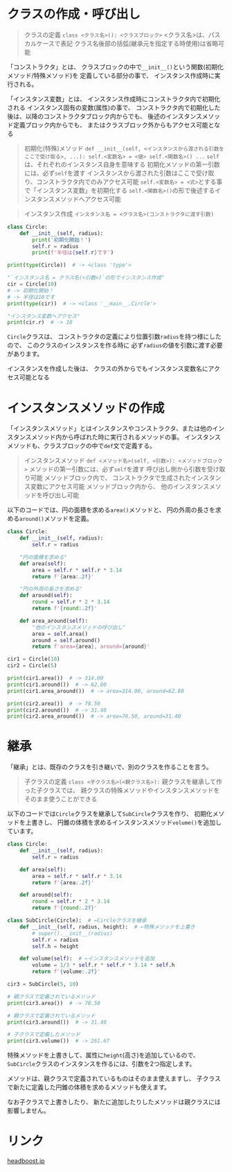 # クラスの作成・呼び出し

> クラスの定義
`class <クラス名>():
    <クラスブロック>`
> <クラス名>は、パスカルケースで表記
> クラス名後部の括弧(継承元を指定する時使用)は省略可能

「コンストラクタ」とは、
クラスブロックの中で`__init__()`という関数(初期化メソッド/特殊メソッド)を
定義している部分の事で、
インスタンス作成時に実行される。

「インスタンス変数」とは、
インスタンス作成時にコンストラクタ内で初期化される
インスタンス固有の変数(属性)の事で、
コンストラクタ内で初期化した後は、以降のコンストラクタブロック内からでも、
後述のインスタンスメソッド定義ブロック内からでも、
またはクラスブロック外からもアクセス可能となる

> 初期化(特殊)メソッド
`def __init__(self, <インスタンスから渡される引数をここで受け取る>, ...):
    self.<変数名> = <値>
    self.<関数名>()
    ...`
> `self`は、それぞれのインスタンス自身を意味する
> 初期化メソッドの第一引数には、必ず`self`を渡す
> インスタンスから渡された引数はここで受け取り、コンストラクタ内でのみアクセス可能
> `self.<変数名> = <式>`とする事で「インスタンス変数」を初期化する
> `self.<関数名>()`の形で後述するインスタンスメソッドへアクセス可能

> インスタンス作成
`インスタンス名 = <クラス名>(コンストラクタに渡す引数)`

```python
class Circle:
    def __init__(self, radius):
        print('初期化開始！')
        self.r = radius
        print(f'半径は{self.r}です')

print(type(Circle))  # -> <class 'type'>

"`インスタンス名 = クラス名(<引数>)`の形でインスタンス作成"
cir = Circle(10)
# -> 初期化開始！
# -> 半径は10です
print(type(cir))  # -> <class '__main__.Circle'>

"インスタンス変数へアクセス"
print(cir.r)  # -> 10
```

`Circle`クラスは、
コンストラクタの定義により位置引数`radius`を持つ様にしたので、
このクラスのインスタンスを作る時に
必ず`radius`の値を引数に渡す必要があります。

インスタンスを作成した後は、
クラスの外からでもインスタンス変数名にアクセス可能となる

# インスタンスメソッドの作成

「インスタンスメソッド」とはインスタンスやコンストラクタ、または他のインスタンスメソッド内から呼ばれた時に実行されるメソッドの事。
インスタンスメソッドも、クラスブロックの中で`def`文で定義する。

> インスタンスメソッド
`def <メソッド名>(self, <引数>):
    <メソッドブロック>`
> メソッドの第一引数には、必ず`self`を渡す
> 呼び出し側から引数を受け取り可能
> メソッドブロック内で、
  コンストラクタで生成されたインスタンス変数にアクセス可能
> メソッドブロック内から、
  他のインスタンスメソッドを呼び出し可能

以下のコードでは、円の面積を求める`area()`メソッドと、
円の外周の長さを求める`around()`メソッドを定義。

```python
class Circle:
    def __init__(self, radius):
        self.r = radius

    "円の面積を求める"
    def area(self):
        area = self.r * self.r * 3.14
        return f'{area:.2f}'

    "円の外周の長さを求める"
    def around(self):
        round = self.r * 2 * 3.14
        return f'{round:.2f}'

    def area_around(self):
        "他のインスタンスメソッドの呼び出し"
        area = self.area()
        around = self.around()
        return f'area={area}, around={around}'

cir1 = Circle(10)
cir2 = Circle(5)

print(cir1.area())  # -> 314.00
print(cir1.around())  # -> 62.80
print(cir1.area_around())  # -> area=314.00, around=62.80

print(cir2.area())  # -> 78.50
print(cir2.around())  # -> 31.40
print(cir2.area_around())  # -> area=78.50, around=31.40
```

# 継承

「継承」とは、既存のクラスを引き継いで、別のクラスを作ることを言う。

> 子クラスの定義
`class <子クラス名>(<親クラス名>):`
> 親クラスを継承して作った子クラスでは、
  親クラスの特殊メソッドやインスタンスメソッドをそのまま使うことができる

以下のコードでは`Circle`クラスを継承して`SubCircle`クラスを作り、
初期化メソッドを上書きし、
円錐の体積を求めるインスタンスメソッド`volume()`を追加しています。

```python
class Circle:
    def __init__(self, radius):
        self.r = radius

    def area(self):
        area = self.r * self.r * 3.14
        return f'{area:.2f}'

    def around(self):
        round = self.r * 2 * 3.14
        return f'{round:.2f}'

class SubCircle(Circle):  # ←Circleクラスを継承
    def __init__(self, radius, height):  # ←特殊メソッドを上書き
        # super().__init__(radius)
        self.r = radius
        self.h = height

    def volume(self):  # ←インスタンスメソッドを追加
        volume = 1/3 * self.r * self.r * 3.14 * self.h
        return f'{volume:.2f}'

cir3 = SubCircle(5, 10)

# 親クラスで定義されているメソッド
print(cir3.area())  # -> 78.50

# 親クラスで定義されているメソッド
print(cir3.around())  # -> 31.40

# 子クラスで定義したメソッド
print(cir3.volume())  # -> 261.67
```

特殊メソッドを上書きして、属性に`height`(高さ)を追加しているので、
`SubCircle`クラスのインスタンスを作るには、引数を2つ指定します。

メソッドは、親クラスで定義されているものはそのまま使えますし、
子クラスで新たに定義した円錐の体積を求めるメソッドも使えます。

なお子クラスで上書きしたり、
新たに追加したりしたメソッドは親クラスには影響しません。

# リンク

[headboost.jp](https://www.headboost.jp/python-class/)
